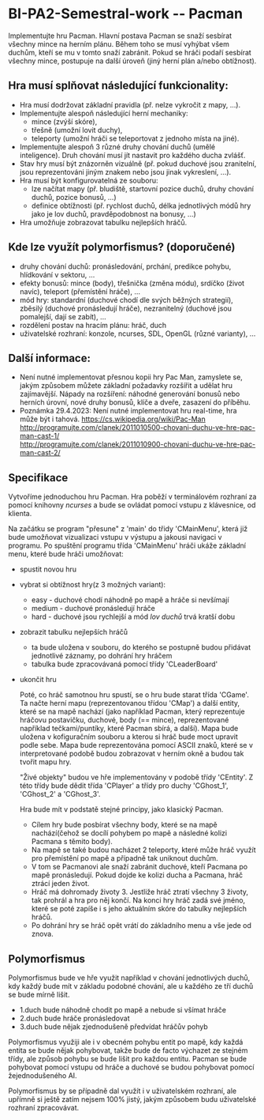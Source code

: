 # BI-PA2-Semestral-work -- Pacman

Implementujte hru Pacman. Hlavní postava Pacman se snaží sesbírat všechny mince na herním plánu. Během toho se musí vyhýbat všem duchům, kteří se mu v tomto snaží zabránit. Pokud se hráči podaří sesbírat všechny mince, postupuje na další úroveň (jiný herní plán a/nebo obtížnost).

## Hra musí splňovat následující funkcionality:

* Hra musí dodržovat základní pravidla (př. nelze vykročit z mapy, …).
* Implementujte alespoň následující herní mechaniky:
  * mince (zvýší skóre),
  * třešně (umožní lovit duchy),
  * teleporty (umožní hráči se teleportovat z jednoho místa na jiné).
* Implementujte alespoň 3 různé druhy chování duchů (umělé inteligence). Druh chování musí jít nastavit pro každého ducha zvlášť.
* Stav hry musí být znázorněn vizuálně (př. pokud duchové jsou zranitelní, jsou reprezentováni jiným znakem nebo jsou jinak vykreslení, …).
* Hra musí být konfigurovatelná ze souboru:
  * lze načítat mapy (př. bludiště, startovní pozice duchů, druhy chování duchů, pozice bonusů, …)
  * definice obtížnosti (př. rychlost duchů, délka jednotlivých módů hry jako je lov duchů, pravděpodobnost na bonusy, …)
* Hra umožňuje zobrazovat tabulku nejlepších hráčů.

## Kde lze využít polymorfismus? (doporučené)

* druhy chování duchů: pronásledování, prchání, predikce pohybu, hlídkování v sektoru, …
* efekty bonusů: mince (body), třešnička (změna módu), srdíčko (život navíc), teleport (přemístění hráče), …
* mód hry: standardní (duchové chodí dle svých běžných strategií), zběsilý (duchové pronásledují hráče), nezranitelný (duchové jsou pomalejší, dají se zabít), …
* rozdělení postav na hracím plánu: hráč, duch
* uživatelské rozhraní: konzole, ncurses, SDL, OpenGL (různé varianty), …

## Další informace:

* Není nutné implementovat přesnou kopii hry Pac Man, zamyslete se, jakým způsobem můžete základní požadavky rozšířit a udělat hru zajímavější. Nápady na rozšíření: náhodné generování bonusů nebo herních úrovní, nové druhy bonusů, klíče a dveře, zasazení do příběhu.
* Poznámka 29.4.2023: Není nutné implementovat hru real-time, hra může být i tahová.
https://cs.wikipedia.org/wiki/Pac-Man  
http://programujte.com/clanek/2011010500-chovani-duchu-ve-hre-pac-man-cast-1/  
http://programujte.com/clanek/2011010900-chovani-duchu-ve-hre-pac-man-cast-2/  


## Specifikace

 Vytvoříme jednoduchou hru Pacman. Hra poběží v terminálovém rozhraní za pomocí knihovny *ncurses* a bude se ovládat pomocí vstupu z klávesnice, od klienta.

 Na začátku se program "přesune" z 'main' do třidy 'CMainMenu', která již bude umožňovat vizualizaci vstupu v výstupu a jakousi navigaci v programu.
 Po spuštění programu třída 'CMainMenu' hráči ukáže základní menu, které bude hráči umožňovat:
  * spustit novou hru
  * vybrat si obtížnost hry(z 3 možných variant):
      * easy - duchové chodí náhodně po mapě a hráče si nevšímají
      * medium - duchové pronásledují hráče
      * hard - duchové jsou rychlejší a mód *lov duchů* trvá kratší dobu
  * zobrazit tabulku nejlepších hráčů
      * ta bude uložena v souboru, do kterého se postupně budou přidávat jednotlivé záznamy, po dohrání hry hráčem
      * tabulka bude zpracovávaná pomocí třídy 'CLeaderBoard' 
  * ukončit hru

    Poté, co hráč samotnou hru spustí, se o hru bude starat třída 'CGame'. Ta načte herní mapu (reprezentovanou třídou 'CMap') a další entity, které se na mapě nachází (jako například Pacman, který reprezentuje hráčovu postavičku, duchové, body (== mince), reprezentované například tečkami/puntíky, které Pacman sbírá, a další). Mapa bude uložena v kofiguračním souboru a kterou si hráč bude moct upravit podle sebe. Mapa bude reprezentována pomocí ASCII znaků, které se v interpretované podobě budou zobrazovat v herním okně a budou tak tvořit mapu hry.

    "Živé objekty" budou ve hře implementovány v podobě třídy 'CEntity'. Z této třídy bude dědit třída 'CPlayer' a třídy pro duchy 'CGhost_1', 'CGhost_2' a 'CGhost_3'.

    Hra bude mít v podstatě stejné principy, jako klasický Pacman.
    * Cílem hry bude posbírat všechny body, které se na mapě nachází(čehož se docílí pohybem po mapě a následné kolizi Pacmana s těmito body).
    * Na mapě se také budou nacházet 2 teleporty, které může hráč využít pro přemístění po mapě a případně tak uniknout duchům.
    * V tom se Pacmanovi ale snaží zabránit duchové, kteří Pacmana po mapě pronásledují. Pokud dojde ke kolizi ducha a Pacmana, hráč ztrácí jeden život. 
    * Hráč má dohromady životy 3. Jestliže hráč ztratí všechny 3 životy, tak prohrál a hra pro  něj končí. Na konci hry hráč zadá své jméno, které se poté zapíše i s jeho aktuálním skóre do tabulky nejlepších hráčů.
    * Po dohrání hry se hráč opět vrátí do základního menu a vše jede od znova.

## Polymorfismus

   Polymorfismus bude ve hře využit například v chování jednotlivých duchů, kdy každý bude mít v základu podobné chování, ale u každého ze tří duchů se bude mírně lišit.
   * 1.duch bude náhodně chodit po mapě a nebude si všímat hráče
   * 2.duch bude hráče pronásledovat
   * 3.duch bude nějak zjednodušeně předvídat hráčův pohyb

   Polymorfismus využiji ale i v obecném pohybu entit po mapě, kdy každá entita se bude nějak pohybovat, takže bude de facto výchazet ze stejném třídy, ale způsob pohybu se bude lišit pro každou entitu. Pacman se bude   pohybovat pomocí vstupu od hráče a duchové se budou pohybovat pomocí žejednodušeného AI.

   Polymorfismus by se případně dal využít i v uživatelském rozhraní, ale upřímně si ještě zatím nejsem 100% jistý, jakým způsobem budu uživatelské rozhraní zpracovávat.
